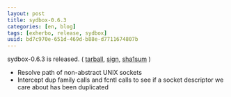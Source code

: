 ```yaml
---
layout: post
title: sydbox-0.6.3
categories: [en, blog]
tags: [exherbo, release, sydbox]
uuid: bd7c970e-651d-469d-b88e-d7711674807b
---
```


sydbox-0.6.3 is released. (
[tarball](http://dev.exherbo.org/~alip/sydbox/sydbox-0.6.3.tar.bz2),
[sign](http://dev.exherbo.org/~alip/sydbox/sydbox-0.6.3.tar.bz2.asc),
[sha1sum](http://dev.exherbo.org/~alip/sydbox/sydbox-0.6.3.tar.bz2.sha1sum)
)

* Resolve path of non-abstract UNIX sockets
* Intercept dup family calls and fcntl calls to see if a socket descriptor we
  care about has been duplicated
